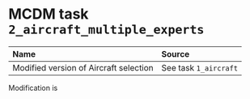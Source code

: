 # MCDM task `2_aircraft_multiple_experts`

| Name                                   | Source               |
|:---------------------------------------|:---------------------|
| Modified version of Aircraft selection | See task `1_aircraft` |

Modification is 
